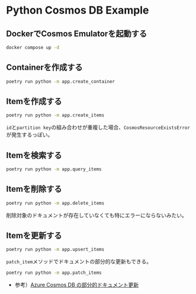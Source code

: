 # Python Cosmos DB Example

## DockerでCosmos Emulatorを起動する

```bash
docker compose up -d
```

## Containerを作成する

```bash
poetry run python -m app.create_container
```

## Itemを作成する

```bash
poetry run python -m app.create_items
```

`id`と`partition key`の組み合わせが重複した場合、`CosmosResourceExistsError`が発生するっぽい。

## Itemを検索する

```bash
poetry run python -m app.query_items
```

## Itemを削除する

```bash
poetry run python -m app.delete_items
```

削除対象のドキュメントが存在していなくても特にエラーにならないみたい。

## Itemを更新する

```bash
poetry run python -m app.upsert_items
```

`patch_item`メソッドでドキュメントの部分的な更新もできる。

```bash
poetry run python -m app.patch_items
```

- 参考）[Azure Cosmos DB の部分的ドキュメント更新](https://learn.microsoft.com/ja-jp/azure/cosmos-db/partial-document-update)
